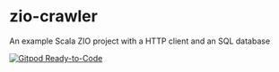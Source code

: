 # zio-crawler
An example Scala ZIO project with a HTTP client and an SQL database

[![Gitpod Ready-to-Code](https://img.shields.io/badge/Gitpod-ready--to--code-blue?logo=gitpod)](https://gitpod.io/#https://github.com/geggo98/zio-crawler)
